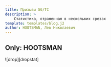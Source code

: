 ```yaml
---
title: Призывы SG/TC
description: >
    Статистика, отраженная в нескольких срезах
template: templates/blog.j2
author: HOOTSMAN, Лев Николаевич
---
```


## Only: HOOTSMAN

![drop][dropstat]
